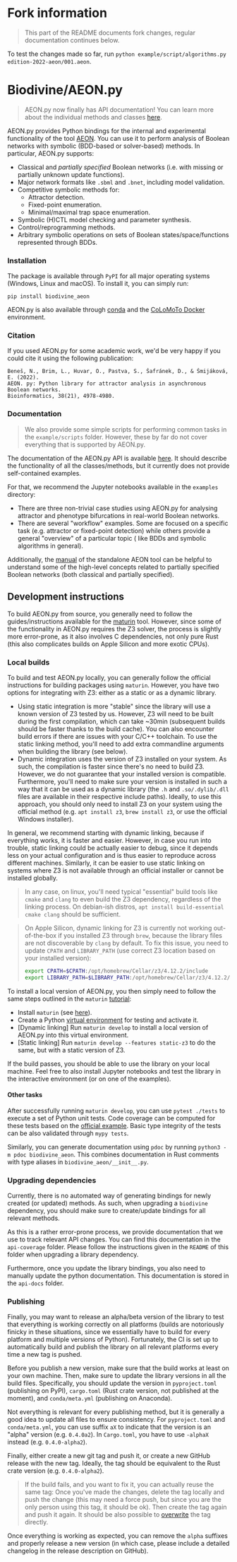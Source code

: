 # Fork information

> This part of the README documents fork changes, regular documentation
> continues below.

To test the changes made so far, run
`python example/script/algorithms.py edition-2022-aeon/001.aeon`.

# Biodivine/AEON.py

 > AEON.py now finally has API documentation! You can learn more about the individual methods and classes 
 > [here](https://biodivine.fi.muni.cz/docs/aeon-py/latest/). 

AEON.py provides Python bindings for the internal and experimental functionality of the tool
[AEON](https://biodivine.fi.muni.cz/aeon/). You can use it to perform analysis of 
Boolean networks with symbolic (BDD-based or solver-based) methods. In particular, AEON.py supports:

 - Classical and *partially specified* Boolean networks (i.e. with missing or partially unknown update functions).
 - Major network formats like `.sbml` and `.bnet`, including model validation.
 - Competitive symbolic methods for:
    - Attractor detection.
    - Fixed-point enumeration.
    - Minimal/maximal trap space enumeration.
 - Symbolic (H)CTL model checking and parameter synthesis.
 - Control/reprogramming methods.
 - Arbitrary symbolic operations on sets of Boolean states/space/functions represented through BDDs.

### Installation

The package is available through `PyPI` for all major operating systems (Windows, Linux and macOS). 
To install it, you can simply run:

```
pip install biodivine_aeon
```

AEON.py is also available through [conda](https://anaconda.org/daemontus/biodivine_aeon) 
and the [CoLoMoTo Docker](https://github.com/colomoto/colomoto-docker) environment.

### Citation

If you used AEON.py for some academic work, we'd be very happy if you could cite it using 
the following publication:

```
Beneš, N., Brim, L., Huvar, O., Pastva, S., Šafránek, D., & Šmijáková, E. (2022). 
AEON. py: Python library for attractor analysis in asynchronous Boolean networks. 
Bioinformatics, 38(21), 4978-4980.
```

### Documentation

 > We also provide some simple scripts for performing common tasks in the `example/scripts` folder. However, these
 > by far do not cover everything that is supported by AEON.py. 

The documentation of the AEON.py API is available [here](https://biodivine.fi.muni.cz/docs/aeon-py/latest/).
It should describe the functionality of all the classes/methods, but it currently does not 
provide self-contained examples.

For that, we recommend the Jupyter notebooks available in the `examples` directory:
 - There are three non-trivial case studies using AEON.py for analysing attractor and phenotype
 bifurcations in real-world Boolean networks.
 - There are several "workflow" examples. Some are focused on a specific task (e.g. attractor
 or fixed-point detection) while others provide a general "overview" of a particular topic (
 like BDDs and symbolic algorithms in general).

Additionally, the 
[manual](https://biodivine.fi.muni.cz/aeon/manual/v0.4.0/index.html) of the standalone AEON tool
can be helpful to understand some of the high-level concepts related
to partially specified Boolean networks (both classical and partially specified).

## Development instructions

To build AEON.py from source, you generally need to follow the guides/instructions available for the
[maturin](https://github.com/PyO3/maturin) tool. However, since some of the functionality in AEON.py
requires the Z3 solver, the process is slightly more error-prone, as it also involves C dependencies,
not only pure Rust (this also complicates builds on Apple Silicon and more exotic CPUs).

### Local builds

To build and test AEON.py locally, you can generally follow the official instructions for building
packages using `maturin`. However, you have two options for integrating with Z3: either as a static
or as a dynamic library. 

 - Using static integration is more "stable" since the library will use a known 
   version of Z3 tested by us. However, Z3 will need to be built during the first
   compilation, which can take ~30min (subsequent builds should be faster thanks
   to the build cache). You can also encounter build errors if there are issues with
   your C/C++ toolchain. To use the static linking method, you'll need to add
   extra commandline arguments when building the library (see below).
 - Dynamic integration uses the version of Z3 installed on your system. As such,
   the compilation is faster since there's no need to build Z3. However, we do not
   guarantee that your installed version is compatible. Furthermore, you'll need to
   make sure your version is installed in such a way that it can be used as a dynamic
   library (the `.h` and `.so/.dylib/.dll` files are available in their respective
   include paths). Ideally, to use this approach, you should only need to install Z3 on
   your system using the official method (e.g. `apt install z3`, `brew install z3`, or
   use the official Windows installer).

In general, we recommend starting with dynamic linking, because if everything works, it is faster
and easier. However, in case you run into trouble, static linking could be actually easier
to debug, since it depends less on your actual configuration and is thus easier to reproduce across 
different machines. Similarly, it can be easier to use static linking on systems where Z3 is not 
available through an official installer or cannot be installed globally.

 > In any case, on linux, you'll need typical "essential" build tools like `cmake` and `clang`
 > to even build the Z3 dependency, regardless of the linking process. On debian-ish distros,
 > `apt install build-essential cmake clang` should be sufficient.

 > On Apple Silicon, dynamic linking for Z3 is currently not working out-of-the-box if
 > you installed Z3 through `brew`, because the library files are not discoverable by `clang`
 > by default. To fix this issue, you need to update `CPATH` and `LIBRARY_PATH` (use correct
 > Z3 location based on your installed version):
 > ```bash
 > export CPATH=$CPATH:/opt/homebrew/Cellar/z3/4.12.2/include          
 > export LIBRARY_PATH=$LIBRARY_PATH:/opt/homebrew/Cellar/z3/4.12.2/lib
 > ```

To install a local version of AEON.py, you then simply need to follow the same steps outlined 
in the `maturin` [tutorial](https://www.maturin.rs/tutorial):

 - Install `maturin` (see [here](https://www.maturin.rs/installation)).
 - Create a Python [virtual environment](https://docs.python.org/3/library/venv.html) for testing and activate it.
 - \[Dynamic linking\] Run `maturin develop` to install a local version of AEON.py into this virtual environment.
 - \[Static linking\] Run `maturin develop --features static-z3` to do the same, but with a static version of Z3.

If the build passes, you should be able to use the library on your local machine. Feel free to also install Jupyter
notebooks and test the library in the interactive environment (or on one of the examples).

#### Other tasks

After successfully running `maturin develop`, you can use `pytest ./tests` to execute a set of Python unit tests.
Code coverage can be computed for these tests based on the [official example](https://github.com/cjermain/rust-python-coverage).
Basic type integrity of the tests can be also validated through `mypy tests`.

Similarly, you can generate documentation using `pdoc` by running `python3 -m pdoc biodivine_aeon`. This combines 
documentation in Rust comments with type aliases in `biodivine_aeon/__init__.py`.

### Upgrading dependencies

Currently, there is no automated way of generating bindings for newly created (or updated) methods. As such, when
upgrading a `biodivine` dependency, you should make sure to create/update bindings for all relevant methods.

As this is a rather error-prone process, we provide documentation that we use to track relevant API changes.
You can find this documentation in the `api-coverage` folder. Please follow the instructions given in the 
`README` of this folder when upgrading a library dependency.

Furthermore, once you update the library bindings, you also need to manually update the python documentation.
This documentation is stored in the `api-docs` folder.

### Publishing

Finally, you may want to release an alpha/beta version of the library to test that everything is working correctly
on all platforms (builds are notoriously finicky in these situations, since we essentially have to build for
every platform and multiple versions of Python). Fortunately, the CI is set up to automatically build 
and publish the library on all relevant platforms every time a new tag is pushed. 

Before you publish a new version, make sure that the build works at least on your own machine. Then, make 
sure to update the library versions in all the build files. Specifically, you should update the version in 
`pyproject.toml` (publishing on PyPI), `cargo.toml` (Rust crate version, not published at the moment), and 
`conda/meta.yml` (publishing on Anaconda). 

Not everything is relevant for every publishing method, but it is generally a good idea to update all files to ensure
consistency. For `pyproject.toml` and `conda/meta.yml`, you can use suffix `aX` to indicate that the version is
an "alpha" version (e.g. `0.4.0a2`). In `Cargo.toml`, you have to use `-alphaX` instead (e.g. `0.4.0-alpha2`).

Finally, either create a new git tag and push it, or create a new GitHub release with the new tag. Ideally, the tag 
should be equivalent to the Rust crate version (e.g. `0.4.0-alpha2`). 

 > If the build fails, and you want to fix it, you can actually reuse the same tag: Once you've made the changes, 
 > delete the tag locally and push the change (this may need a force push, but since you are the only person using 
 > this tag, it should be ok). Then create the tag again and push it again. It should be also possible to 
 > [overwrite](https://stackoverflow.com/questions/25815631/git-force-push-tag-when-the-tag-already-exists-on-remote) 
 > the tag directly.

Once everything is working as expected, you can remove the `alpha` suffixes and properly release a new version (in 
which case, please include a detailed changelog in the release description on GitHub).
